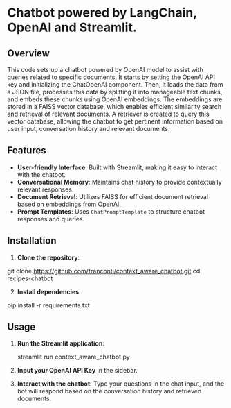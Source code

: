# Chatbot powered by LangChain, OpenAI and Streamlit.

## Overview
This code sets up a chatbot powered by OpenAI model to assist with queries related to specific documents.
It starts by setting the OpenAI API key and initializing the ChatOpenAI component. Then, it loads the data from a JSON file, processes this data by splitting it into manageable text chunks, and embeds these chunks using OpenAI embeddings. 
The embeddings are stored in a FAISS vector database, which enables efficient similarity search and retrieval of relevant documents. 
A retriever is created to query this vector database, allowing the chatbot to get pertinent information based on user input, conversation history and relevant documents. 


## Features

- **User-friendly Interface**: Built with Streamlit, making it easy to interact with the chatbot.
- **Conversational Memory**: Maintains chat history to provide contextually relevant responses.
- **Document Retrieval**: Utilizes FAISS for efficient document retrieval based on embeddings from OpenAI.
- **Prompt Templates**: Uses `ChatPromptTemplate` to structure chatbot responses and queries.

## Installation

1. **Clone the repository**:
    
  git clone https://github.com/franconti/context_aware_chatbot.git
  cd recipes-chatbot


2. **Install dependencies**:

  pip install -r requirements.txt


## Usage

1. **Run the Streamlit application**:
   
   streamlit run context_aware_chatbot.py

2. **Input your OpenAI API Key** in the sidebar.

3. **Interact with the chatbot**: Type your questions in the chat input, and the bot will respond based on the conversation history and retrieved documents.


